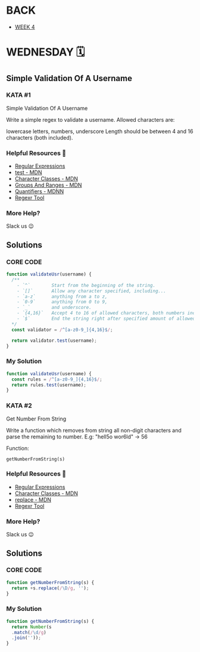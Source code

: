 # BACK
<ul>
<li><a href="https://github.com/Lesdith/core-code-from-scratch-readme/blob/main/Weeks/Week%204%20End%20of%20month%20%26%20pause%20day/Week%204.md"> WEEK 4  </a> </li>
</ul>


# WEDNESDAY 🗓️
## Simple Validation Of A Username

### KATA #1
Simple Validation Of A Username

Write a simple regex to validate a username. Allowed characters are:

lowercase letters,
numbers,
underscore
Length should be between 4 and 16 characters (both included).


### Helpful Resources 📖
<ul>
  <li><a href="https://developer.mozilla.org/en-US/docs/Web/JavaScript/Guide/Regular_Expressions">Regular Expressions</a> </li>
  <li><a href="https://developer.mozilla.org/en-US/docs/Web/JavaScript/Reference/Global_Objects/RegExp/test">test - MDN</a> </li>
  <li><a href="https://developer.mozilla.org/en-US/docs/Web/JavaScript/Guide/Regular_Expressions/Character_Classes">Character Classes - MDN</a> </li>
  <li><a href="https://developer.mozilla.org/en-US/docs/Web/JavaScript/Guide/Regular_Expressions/Groups_and_Ranges"> Groups And Ranges - MDN</a>  </li>
  <li><a href="https://developer.mozilla.org/en-US/docs/Web/JavaScript/Guide/Regular_Expressions/Quantifiers">Quantifiers - MDNN</a> </li>
  <li><a href="https://regexr.com/">Regexr Tool</a></li>
</ul>

### More Help?
Slack us 😉

## Solutions
### CORE CODE 
```typescript
function validateUsr(username) {
  /**
    - `^`        Start from the beginning of the string.
    - `[]`       Allow any character specified, including...
    - `a-z`      anything from a to z,
    - `0-9`      anything from 0 to 9,
    - `_`        and underscore.
    - `{4,16}`   Accept 4 to 16 of allowed characters, both numbers included.
    - `$`        End the string right after specified amount of allowed characters is given.
  */
  const validator = /^[a-z0-9_]{4,16}$/;

  return validator.test(username);
}
```

### My Solution

```typescript
function validateUsr(username) {
  const rules = /^[a-z0-9_]{4,16}$/;
  return rules.test(username); 
}
```

### KATA #2
Get Number From String


Write a function which removes from string all non-digit characters and parse the remaining to number. E.g: "hell5o wor6ld" -> 56

Function:
```
getNumberFromString(s)
```


### Helpful Resources 📖
<ul>
  <li><a href="https://developer.mozilla.org/en-US/docs/Web/JavaScript/Guide/Regular_Expressions">Regular Expressions</a> </li>
  <li><a href="https://developer.mozilla.org/en-US/docs/Web/JavaScript/Guide/Regular_Expressions/Character_Classes"> Character Classes - MDN</a> </li>
  <li><a href="https://developer.mozilla.org/en-US/docs/Web/JavaScript/Reference/Global_Objects/String/replace"> replace - MDN</a> </li> 
    <li><a href="https://regexr.com/"> Regexr Tool</a> </li> 
</ul>

### More Help?
Slack us 😉

## Solutions
### CORE CODE 
```typescript
function getNumberFromString(s) {
  return +s.replace(/\D/g, '');
}
```

### My Solution
```typescript
function getNumberFromString(s) {
  return Number(s
  .match(/\d/g)
  .join(''));
} 
```

